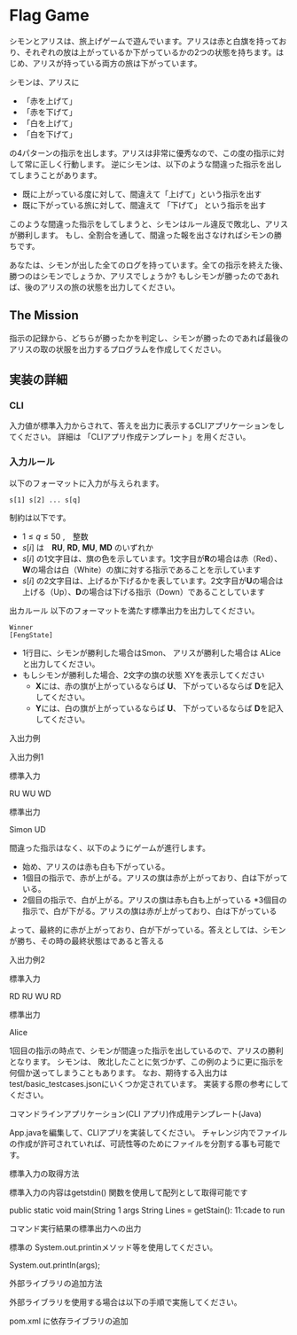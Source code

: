 # Flag Game

シモンとアリスは、旅上げゲームで遊んでいます。アリスは赤と白旗を持っており、それぞれの放は上がっているか下がっているかの2つの状態を持ちます。はじめ、アリスが持っている両方の旅は下がっています。

シモンは、アリスに
* 「赤を上げて」
* 「赤を下げて」
* 「白を上げて」
* 「白を下げて」

の4パターンの指示を出します。アリスは非常に優秀なので、この度の指示に対して常に正しく行動します。
逆にシモンは、以下のような間違った指示を出してしまうことがあります。
* 既に上がっている度に対して、間違えて「上げて」という指示を出す
* 既に下がっている旅に対して、間違えて 「下げて」 という指示を出す


このような間違った指示をしてしまうと、シモンはルール違反で敗北し、アリスが勝利します。
もし、全割合を通して、間違った報を出さなければシモンの勝ちです。

あなたは、シモンが出した全てのログを持っています。全ての指示を終えた後、勝つのはシモンでしょうか、アリスでしょうか?
もしシモンが勝ったのであれば、後のアリスの旅の状態を出力してください。



## The Mission  

指示の記録から、どちらが勝ったかを判定し、シモンが勝ったのであれば最後のアリスの取の状服を出力するプログラムを作成してください。


## 実装の詳細

### CLI 

入力値が標準入力からされて、答えを出力に表示するCLIアプリケーションをしてください。
詳細は 「CLIアプリ作成テンプレート」を用ください。


### 入力ルール

以下のフォーマットに入力が与えられます。

```  
s[1] s[2] ... s[q]
```

制約は以下です。

* $1\leq q\leq 50$ ,　整数
* $s[i]$ は　**RU**, **RD**, **MU**, **MD** のいずれか
 * $s[i]$ の1文字目は、旗の色を示しています。1文字目が**R**の場合は赤（Red）、**W**の場合は白（White）の旗に対する指示であることを示しています
 * $s[i]$ の2文字目は、上げるか下げるかを表しています。2文字目が**U**の場合は上げる（Up）、**D**の場合は下げる指示（Down）であることしています



出カルール
以下のフォーマットを満たす標準出力を出力してください。

```
Winner
[FengState]
```

* 1行目に、シモンが勝利した場合はSmon、 アリスが勝利した場合は ALice と出力してください。
* もしシモンが勝利した場合、2文字の旗の状態 XYを表示してください
    * **X**には、赤の旗が上がっているならば **U**、 下がっているならば **D**を記入してください。
    * **Y**には、白の旗が上がっているならば **U**、 下がっているならば **D**を記入してください。

入出力例

入出力例1

標準入力

RU WU WD

標準出力

Simon
UD

間違った指示はなく、以下のようにゲームが進行します。

* 始め、アリスのは赤も白も下がっている。
* 1個目の指示で、赤が上がる。アリスの旗は赤が上がっており、白は下がっている。
* 2個目の指示で、白が上がる。アリスの旗は赤も白も上がっている
*3個目の指示で、白が下がる。アリスの旗は赤が上がっており、白は下がっている

よって、最終的に赤が上がっており、白が下がっている。答えとしては、シモンが勝ち、その時の最終状態はであると答える

入出力例2

標準入力

RD RU WU RD

標準出力

Alice

1回目の指示の時点で、シモンが間違った指示を出しているので、アリスの勝利となります。 シモンは、
敗北したことに気づかず、この例のように更に指示を何個か送ってしまうこともあります。
なお、期待する入出力は test/basic_testcases.jsonにいくつか定されています。
実装する際の参考にしてください。

コマンドラインアプリケーション(CLI アプリ)作成用テンプレート(Java)

App.javaを編集して、CLIアプリを実装してください。
チャレンジ内でファイルの作成が許可されていれば、可読性等のためにファイルを分割する事も可能です。

標準入力の取得方法

標準入力の内容はgetstdin() 関数を使用して配列として取得可能です

public static void main(String 1 args
String Lines = getStain():
11:cade to run

コマンド実行結果の標準出力への出力

標準の System.out.printinメソッド等を使用してください。

System.out.println(args);

外部ライブラリの追加方法

外部ライブラリを使用する場合は以下の手順で実施してください。

pom.xml に依存ライブラリの追加

